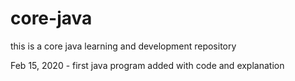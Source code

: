 # core-java
this is a core java learning and development repository

Feb 15, 2020 - first java program added with code and explanation